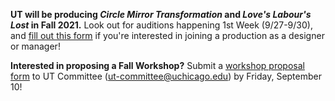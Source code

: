 **UT will be producing *Circle Mirror Transformation* and *Love's Labour's Lost* in Fall 2021.** Look out for auditions happening 1st Week (9/27-9/30), and [fill out this form](https://forms.gle/qRpMdFR1HDCxAdTi8) if you're interested in joining a production as a designer or manager!

**Interested in proposing a Fall Workshop?** Submit a [workshop proposal form](https://docs.google.com/document/d/1dzDkBSw-pfvZGrv60M3INPljW6JH5gYglF1t8eCwMjw/edit) to UT Committee ([ut-committee@uchicago.edu](mailto:ut-committee@uchicago.edu?subject=Fall%202021%20Workshop%20Proposal)) by Friday, September 10!